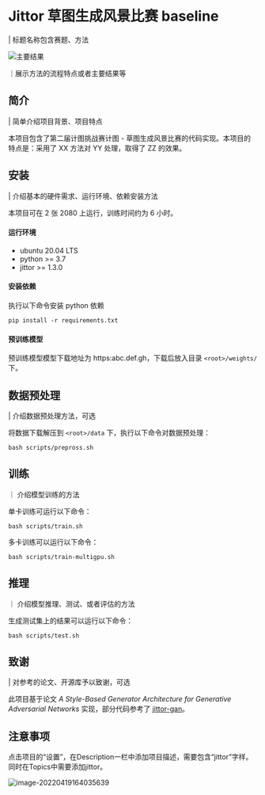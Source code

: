 # Jittor 草图生成风景比赛 baseline

| 标题名称包含赛题、方法

![主要结果](https://s3.bmp.ovh/imgs/2022/04/19/440f015864695c92.png)

｜展示方法的流程特点或者主要结果等

## 简介

| 简单介绍项目背景、项目特点

本项目包含了第二届计图挑战赛计图 - 草图生成风景比赛的代码实现。本项目的特点是：采用了 XX 方法对 YY 处理，取得了 ZZ 的效果。

## 安装 

| 介绍基本的硬件需求、运行环境、依赖安装方法

本项目可在 2 张 2080 上运行，训练时间约为 6 小时。

#### 运行环境

- ubuntu 20.04 LTS
- python >= 3.7
- jittor >= 1.3.0

#### 安装依赖

执行以下命令安装 python 依赖

```
pip install -r requirements.txt
```

#### 预训练模型

预训练模型模型下载地址为 https:abc.def.gh，下载后放入目录 `<root>/weights/` 下。

## 数据预处理

| 介绍数据预处理方法，可选

将数据下载解压到 `<root>/data` 下，执行以下命令对数据预处理：

```
bash scripts/prepross.sh
```

## 训练

｜ 介绍模型训练的方法

单卡训练可运行以下命令：

```
bash scripts/train.sh
```

多卡训练可以运行以下命令：

```
bash scripts/train-multigpu.sh
```

## 推理

｜ 介绍模型推理、测试、或者评估的方法

生成测试集上的结果可以运行以下命令：

```
bash scripts/test.sh
```

## 致谢

| 对参考的论文、开源库予以致谢，可选

此项目基于论文 *A Style-Based Generator Architecture for Generative Adversarial Networks* 实现，部分代码参考了 [jittor-gan](https://github.com/Jittor/gan-jittor)。

## 注意事项

点击项目的“设置”，在Description一栏中添加项目描述，需要包含“jittor”字样。同时在Topics中需要添加jittor。

![image-20220419164035639](https://s3.bmp.ovh/imgs/2022/04/19/6a3aa627eab5f159.png)
